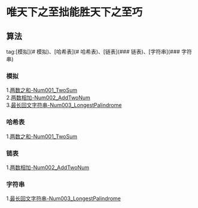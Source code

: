 # 唯天下之至拙能胜天下之至巧

## 算法
tag:[模拟](# 模拟)、[哈希表](# 哈希表)、[链表](### 链表)、[字符串](### 字符串)

### 模拟
1.[两数之和-Num001_TwoSum](https://github.com/CloudZYX/TheFool-LearningNotes/blob/main/src/com/zyx/leetcode/Num001_TwoSum.java)<br>
2.[两数相加-Num002_AddTwoNum](https://github.com/CloudZYX/TheFool-LearningNotes/blob/main/src/com/zyx/leetcode/Num002_AddTwoNum.java)<br>
3.[最长回文字符串-Num003_LongestPalindrome](https://github.com/CloudZYX/TheFool-LearningNotes/blob/main/src/com/zyx/leetcode/Num003_LongestPalindrome.java)<br>

### 哈希表
1.[两数之和-Num001_TwoSum](https://github.com/CloudZYX/TheFool-LearningNotes/blob/main/src/com/zyx/leetcode/Num001_TwoSum.java)<br>

### 链表
1.[两数相加-Num002_AddTwoNum](https://github.com/CloudZYX/TheFool-LearningNotes/blob/main/src/com/zyx/leetcode/Num002_AddTwoNum.java)<br>

### 字符串
1.[最长回文字符串-Num003_LongestPalindrome](https://github.com/CloudZYX/TheFool-LearningNotes/blob/main/src/com/zyx/leetcode/Num003_LongestPalindrome.java)<br>
